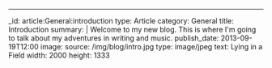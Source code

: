 ---
_id: article:General:introduction
type: Article
category: General
title: Introduction
summary: |
  Welcome to my new blog. This is where I'm going to talk about my adventures in writing and music.
publish_date: 2013-09-19T12:00
image:
  source: /img/blog/intro.jpg
  type: image/jpeg
  text: Lying in a Field
  width: 2000
  height: 1333

